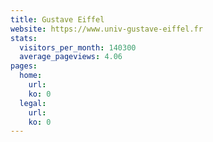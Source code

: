 ```yaml
---
title: Gustave Eiffel
website: https://www.univ-gustave-eiffel.fr
stats:
  visitors_per_month: 140300
  average_pageviews: 4.06
pages:
  home: 
    url: 
    ko: 0
  legal: 
    url: 
    ko: 0
---
```

